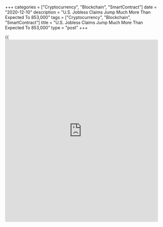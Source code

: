 +++
categories = ["Cryptocurrency", "Blockchain", "SmartContract"]
date = "2020-12-10"
description = "U.S. Jobless Claims Jump Much More Than Expected To 853,000"
tags = ["Cryptocurrency", "Blockchain", "SmartContract"]
title = "U.S. Jobless Claims Jump Much More Than Expected To 853,000"
type = "post"
+++

{{<iframe id="large-banner" src="https://www.bounty.group/#slide=5.0" width="100%" height="600" scrolling="no" style="border: 0px solid rgb(216, 221, 230); border-radius: 3px;">}}

First-time claims for U.S. unemployment benefits showed a significant
increase in the week ended December 5th, according to a report released
by the Labor Department on Thursday.

The report said initial jobless claims jumped to 853,000, an increase of
137,000 from the previous week's revised level of 716,000.

Economists had expected jobless claims to rise to 725,000 from the
712,000 originally reported for the previous week.

With the much bigger than expected increase, jobless claims reached
their highest level since hitting 873,000 in the week ended September
19th.

The Labor Department said the less volatile four-week moving average
also climbed to 776,000, an increase of 35,500 from the previous week's
revised average of 740,500.

Continuing claims, a reading on the number of people receiving ongoing
unemployment assistance, also surged up by 230,000 to 5.757 million in
the week ended November 28th.

The four-week moving average of continuing claims fell to 5,935,750, a
decrease of 260,250 from the previous week's revised average of
6,196,000.

"The Thanksgiving holiday may still be wreaking some havoc with the
data, but the underlying picture is still one of weak labor market
conditions as the [coronavirus][1] surges," said Nancy Vanden Houten,
Lead U.S. Economist at Oxford Economics.

A closely watched report released by the Labor Department last Friday
showed U.S. job growth slowed by much more than anticipated in the month
of November.

The Labor Department said non-farm payroll employment rose by 245,000
jobs in November after jumping by a downwardly revised 610,000 jobs in
October.

Economists had expected employment to increase by 469,000 jobs compared
to the addition of 638,000 jobs originally reported for the previous
month.

Despite the weaker than expected job growth, the unemployment rate
dipped to 6.7 percent in November from 6.9 percent in October. The
unemployment rate was expected to edge down to 6.8 percent.

For comments and feedback [contact](https://www.playgroundfx.com/contact/): editorial@rtt[news](https://www.letsplayfx.com/blog/forex-news-website/).com

[Economic News][2]

 **What parts of the world are seeing the best (and worst) economic
performances lately? Click[here][3] to check out our [Econ Scorecard][3]
and find out! See up-to-the-moment [ranking](https://www.playgroundfx.com/blog/crypto-exchange-ranking/)s for the best and worst
performers in [GDP][4], [unemployment rate][5], [inflation][3] and much
more.**

   1. www.rtt[news](https://www.letsplayfx.com/blog/forex-news-website/).com/list/coronavirus.aspx
   2. www.rtt[news](https://www.letsplayfx.com/blog/forex-news-website/).com/Content/EconomicNews.aspx
   3. www.rtt[news](https://www.letsplayfx.com/blog/forex-news-website/).com/economic-scorecard/world-rank/CPI/highest-performance.aspx
   4. www.rtt[news](https://www.letsplayfx.com/blog/forex-news-website/).com/economic-scorecard/world-rank/GDP/highest-performance.aspx
   5. www.rtt[news](https://www.letsplayfx.com/blog/forex-news-website/).com/economic-scorecard/world-rank/unemployment-rate/lowest-performance.aspx